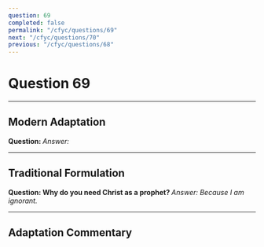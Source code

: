 ```yaml
---
question: 69
completed: false
permalink: "/cfyc/questions/69"
next: "/cfyc/questions/70"
previous: "/cfyc/questions/68"
---
```

# Question 69
---
## Modern Adaptation
<strong>
    Question:
</strong>

<em>
    Answer:
</em>

---
## Traditional Formulation
<strong>
    Question: Why do you need Christ as a prophet?
</strong>

<em>
    Answer: Because I am ignorant.
</em>

---
## Adaptation Commentary
